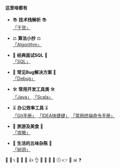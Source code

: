 #### 这里啥都有
  
- 📚 <b>技术栈解析</b> 📚  
[「干货」](在路上)  

- ⚖ <b>算法小抄</b> ⚖  
[「Algorithm」](algorithm/src/main/java/com/aaron/algorithm) 

- 🧮 <b>经典面试SQL</b> 🧮  
[「SQL」](efficiency/HiveSQL.md)  

- 🐛 <b>常见Bug解决方案</b> 🐛  
[「Debug」](efficiency/DevBug.md)  

- 🛠️ <b>常用开发工具类</b> 🛠️  
[「Java」](DevTools/src/main/java/com/aaron/javatools)
[「Scala」](DevTools/src/main/scala/com/aaron/scalatools)

- ⏳ <b>办公效率工具</b> ⏳  
[「Git手册」](efficiency/Git手册.md)
[「IDEA快捷键」](efficiency/IDEA快捷键.md)
[「常用终端命令手册」](efficiency/Efficiency.md)
    
- 🌴 <b>旅游及美食</b> 🌴  
[「攻略」](efficiency/TravelStrategy)  

- 🥂 <b>生活的五味杂陈</b> 🥂  
[「树洞」](informal_essay)  
 
&#x1F308;
&#x1F353;
&#x1F4DE;
&#x1F341;
&#x1F463;
&#x1F4E3;
&#x1F44D;
&#x1F44C;
&#x1F34E; 
&#x1F34F;
&#x1F4C6;
&#x1F4C5;
&#x1F554; 
&#x1F449; 
&#x1F332;
&#x1F4CA; 
&#x2753;